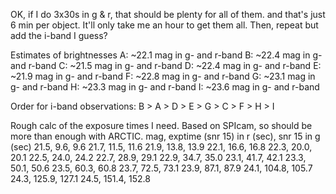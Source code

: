 

OK, if I do 3x30s in g & r, that should be plenty for all of them. and that's just 6 min per object. It'll only take me an hour to get them all.  Then, repeat but add the i-band I guess?




Estimates of brightnesses
A: ~22.1 mag in g- and r-band
B: ~22.4 mag in g- and r-band
C: ~21.5 mag in g- and r-band
D: ~22.4 mag in g- and r-band
E: ~21.9 mag in g- and r-band
F: ~22.8 mag in g- and r-band
G: ~23.1 mag in g- and r-band
H: ~23.3 mag in g- and r-band
I: ~23.6 mag in g- and r-band

Order for i-band observations:
B > A > D > E > G > C > F > H > I

Rough calc of the exposure times I need.  Based on SPIcam, so should be more than enough with ARCTIC. 
mag, exptime (snr 15) in r (sec), snr 15 in g (sec)
21.5, 9.6, 9.6
21.7, 11.5, 11.6
21.9, 13.8, 13.9
22.1, 16.6, 16.8
22.3, 20.0, 20.1
22.5, 24.0, 24.2
22.7, 28.9, 29.1
22.9, 34.7, 35.0
23.1, 41.7, 42.1
23.3, 50.1, 50.6
23.5, 60.3, 60.8
23.7, 72.5, 73.1
23.9, 87.1, 87.9
24.1, 104.8, 105.7
24.3, 125.9, 127.1
24.5, 151.4, 152.8
